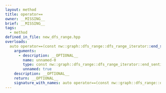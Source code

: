 ```yaml
---
layout: method
title: operator==
owner: __MISSING__
brief: __MISSING__
tags:
  - method
defined_in_file: new_dfs_range.hpp
overloads:
  auto operator==(const nw::graph::dfs_range::dfs_range_iterator::end_sentinel_type &) const:
    arguments:
      - description: __OPTIONAL__
        name: unnamed-0
        type: const nw::graph::dfs_range::dfs_range_iterator::end_sentinel_type &
        unnamed: true
    description: __OPTIONAL__
    return: __OPTIONAL__
    signature_with_names: auto operator==(const nw::graph::dfs_range::dfs_range_iterator::end_sentinel_type &) const
---
```

